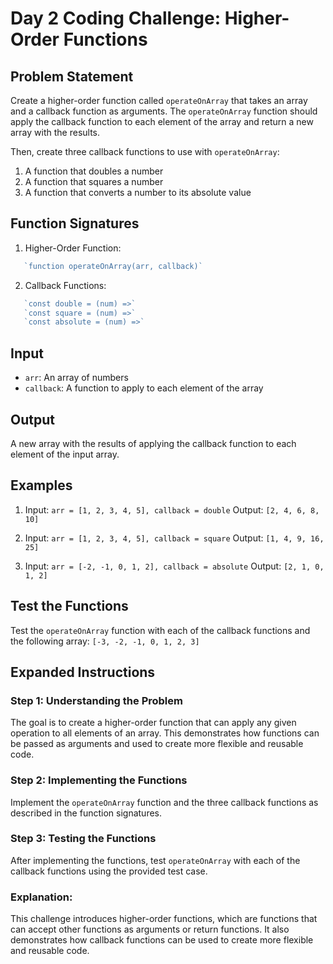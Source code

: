 # Day 2 Coding Challenge: Higher-Order Functions

## Problem Statement

Create a higher-order function called `operateOnArray` that takes an array and a callback function as arguments. The `operateOnArray` function should apply the callback function to each element of the array and return a new array with the results.

Then, create three callback functions to use with `operateOnArray`:
1. A function that doubles a number
2. A function that squares a number
3. A function that converts a number to its absolute value

## Function Signatures

1. Higher-Order Function:
```javascript
   `function operateOnArray(arr, callback)`
```

2. Callback Functions:
```javascript
   `const double = (num) =>`
   `const square = (num) =>`
   `const absolute = (num) =>`
```

## Input
- `arr`: An array of numbers
- `callback`: A function to apply to each element of the array

## Output
A new array with the results of applying the callback function to each element of the input array.

## Examples
1. Input: `arr = [1, 2, 3, 4, 5], callback = double`
   Output: `[2, 4, 6, 8, 10]`

2. Input: `arr = [1, 2, 3, 4, 5], callback = square`
   Output: `[1, 4, 9, 16, 25]`

3. Input: `arr = [-2, -1, 0, 1, 2], callback = absolute`
   Output: `[2, 1, 0, 1, 2]`

## Test the Functions

Test the `operateOnArray` function with each of the callback functions and the following array:
`[-3, -2, -1, 0, 1, 2, 3]`

## Expanded Instructions

### Step 1: Understanding the Problem
The goal is to create a higher-order function that can apply any given operation to all elements of an array. This demonstrates how functions can be passed as arguments and used to create more flexible and reusable code.

### Step 2: Implementing the Functions

Implement the `operateOnArray` function and the three callback functions as described in the function signatures.

### Step 3: Testing the Functions

After implementing the functions, test `operateOnArray` with each of the callback functions using the provided test case.

### Explanation:
This challenge introduces higher-order functions, which are functions that can accept other functions as arguments or return functions. It also demonstrates how callback functions can be used to create more flexible and reusable code.